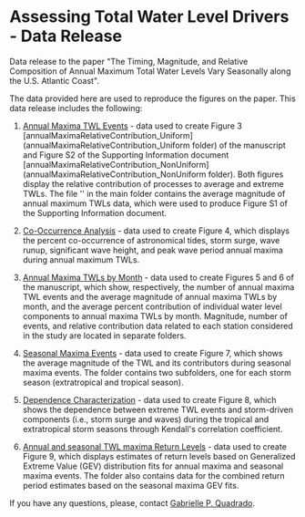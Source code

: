 # Assessing Total Water Level Drivers - Data Release
Data release to the paper "The Timing, Magnitude, and Relative Composition of Annual Maximum Total Water Levels Vary Seasonally along the U.S. Atlantic Coast".

The data provided here are used to reproduce the figures on the paper. This data release includes the following: 

1) [Annual Maxima TWL Events](annualMaximaEvents) - data used to create Figure 3 [annualMaximaRelativeContribution_Uniform](annualMaximaRelativeContribution_Uniform folder) of the manuscript and Figure S2 of the Supporting Information document [annualMaximaRelativeContribution_NonUniform](annualMaximaRelativeContribution_NonUniform folder). Both figures display the relative contribution of processes to average and extreme TWLs. The file '' in the main folder contains the average magnitude of annual maximum TWLs data, which were used to produce Figure S1 of the Supporting Information document. 

2) [Co-Occurrence Analysis](coOccurrencePercentage) - data used to create Figure 4, which displays the percent co-occurrence of astronomical tides, storm surge, wave runup, significant wave height, and peak wave period annual maxima during annual maximum TWLs.
   
3) [Annual Maxima TWLs by Month](annualMaximabyMonth) - data used to create Figures 5 and 6 of the manuscript, which show, respectively, the number of annual maxima TWL events and the average magnitude of annual maxima TWLs by month, and the average percent contribution of individual water level components to annual maxima TWLs by month. Magnitude, number of events, and relative contribution data related to each station considered in the study are located in separate folders.

4) [Seasonal Maxima Events](seasonalMaximaEvents) - data used to create Figure 7, which shows the average magnitude of
the TWL and its contributors during seasonal maxima events. The folder contains two subfolders, one for each storm season (extratropical and tropical season).

5) [Dependence Characterization](kendallsCorrelation) - data used to create Figure 8, which shows the dependence between extreme TWL events and storm-driven components (i.e., storm surge and waves) during the tropical and extratropical storm seasons through Kendall's correlation coefficient.

6) [Annual and seasonal TWL maxima Return Levels](GEVFits) - data used to create Figure 9, which displays estimates of return levels based on Generalized Extreme Value (GEV) distribution fits for annual maxima and seasonal maxima events. The folder also contains data for the combined return period estimates based on the seasonal maxima GEV fits. 

If you have any questions, please, contact [Gabrielle P. Quadrado](mailto:gpereiraquadrado@ufl.edu?subject=[GitHub]%20Total%20Water%20Level%20Drivers).
